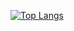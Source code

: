 [![Top Langs](https://github-readme-stats.vercel.app/api/top-langs/?username=theUpperHan&layout=compact&text_color=daf7dc&bg_color=151515)](https://github.com/theUpperHan/github-readme-stats)
